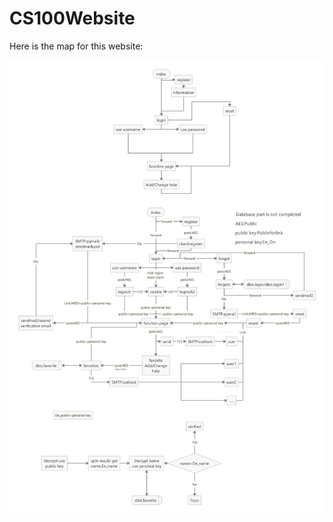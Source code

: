  # CS100Website

Here is the map for this website:

![ ](https://github.com/ShaokangJiang/CS100Website/raw/master/wesite%20(2).png)
